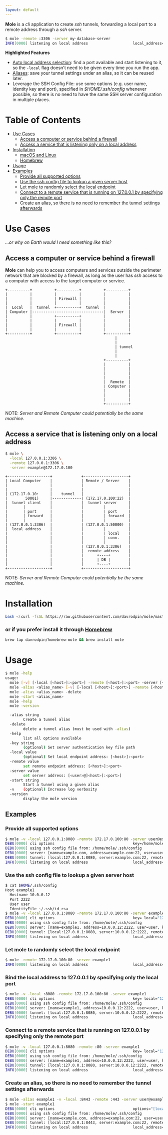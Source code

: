 ```yaml
---
layout: default
---
```


**Mole** is a _cli_ application to create _ssh_ tunnels, forwarding a local port to a remote address through a _ssh_ server.

```sh
$ mole -remote :3306 -server my-database-server
INFO[0000] listening on local address                    local_address="127.0.0.1:51082"
```

**Highlighted Features**

  * [Auto local address selection](#let-mole-to-randomly-select-the-local-endpoint): find a port available and start listening to it, so the `-local` flag doesn't need to be given every time you run the app.
  * [Aliases](#create-an-alias-so-there-is-no-need-to-remember-the-tunnel-settings-afterwards): save your tunnel settings under an alias, so it can be reused later.
  * Leverage the SSH Config File: use some options (e.g. user name, identity key and port), specified in *$HOME/.ssh/config* whenever possible, so there is no need to have the same SSH server configuration in multiple places.

# Table of Contents

* [Use Cases](#use-cases)
  * [Access a computer or service behind a firewall](#access-a-computer-or-service-behind-a-firewall)
  * [Access a service that is listening only on a local address](#access-a-service-that-is-listening-only-on-a-local-address)
* [Installation](#installation)
  * [macOS and Linux](#installation)
  * [Homebrew](#or-if-you-prefer-install-it-through-homebrew)
* [Usage](#usage)
* [Examples](#examples)
  * [Provide all supported options](#provide-all-supported-options)
  * [Use the ssh config file to lookup a given server host](#use-the-ssh-config-file-to-lookup-a-given-server-host)
  * [Let mole to randomly select the local endpoint](#let-mole-to-randomly-select-the-local-endpoint)
  * [Connect to a remote service that is running on 127.0.0.1 by specifying only the remote port](#connect-to-a-remote-service-that-is-running-on-127001-by-specifying-only-the-remote-port)
  * [Create an alias, so there is no need to remember the tunnel settings afterwards](#create-an-alias-so-there-is-no-need-to-remember-the-tunnel-settings-afterwards)

# Use Cases

_...or why on Earth would I need something like this?_

## Access a computer or service behind a firewall

**Mole** can help you to access computers and services outside the perimeter network that are blocked by a firewall, as long as the user has _ssh_ access to a computer with access to the target computer or service.

```ascii
+----------+          +----------+          +----------+
|          |          |          |          |          |
|          |          | Firewall |          |          |
|          |          |          |          |          |
|  Local   |  tunnel  +----------+  tunnel  |          |
| Computer |--------------------------------|  Server  |
|          |          +----------+          |          |
|          |          |          |          |          |
|          |          | Firewall |          |          |
|          |          |          |          |          |
+----------+          +----------+          +----------+
                                                 |
                                                 |
                                                 | tunnel
                                                 |
                                                 |
                                            +----------+
                                            |          |
                                            |          |
                                            |          |
                                            |          |
                                            |  Remote  |
                                            | Computer |
                                            |          |
                                            |          |
                                            |          |
                                            +----------+
```

NOTE: _Server and Remote Computer could potentially be the same machine._

## Access a service that is listening only on a local address

```sh
$ mole \
  -local 127.0.0.1:3306 \
  -remote 127.0.0.1:3306 \
  -server example@172.17.0.100
```

```ascii
+-------------------+             +--------------------+
| Local Computer    |             | Remote / Server    |
|                   |             |                    |
|                   |             |                    |
| (172.17.0.10:     |    tunnel   |                    |
|        50001)     |-------------| (172.17.0.100:22)  |
|  tunnel client    |             |  tunnel server     |
|       |           |             |         |          |
|       | port      |             |         | port     |
|       | forward   |             |         | forward  |
|       |           |             |         |          |
| (127.0.0.1:3306)  |             | (127.0.0.1:50000)  |
|  local address    |             |         |          |
|                   |             |         | local    |
|                   |             |         | conn.    |
|                   |             |         |          |
|                   |             | (127.0.0.1:3306)   |
|                   |             |  remote address    |
|                   |             |      +----+        |
|                   |             |      | DB |        |
|                   |             |      +----+        |
+-------------------+             +--------------------+
```

NOTE: _Server and Remote Computer could potentially be the same machine._

# Installation

```sh
bash <(curl -fsSL https://raw.githubusercontent.com/davrodpin/mole/master/tools/install.sh)
```

### or if you prefer install it through [Homebrew](https://brew.sh)

```sh
brew tap davrodpin/homebrew-mole && brew install mole
```

# Usage

```sh
$ mole -help
usage:
  mole [-v] [-local [<host>]:<port>] -remote [<host>]:<port> -server [<user>@]<host>[:<port>] [-key <key_path>]
  mole -alias <alias_name> [-v] [-local [<host>]:<port>] -remote [<host>]:<port> -server [<user>@]<host>[:<port>] [-key <key_path>]
  mole -alias <alias_name> -delete
  mole -start <alias_name>
  mole -help
  mole -version

  -alias string
        Create a tunnel alias
  -delete
        delete a tunnel alias (must be used with -alias)
  -help
        list all options available
  -key string
        (optional) Set server authentication key file path
  -local value
        (optional) Set local endpoint address: [<host>]:<port>
  -remote value
        set remote endpoint address: [<host>]:<port>
  -server value
        set server address: [<user>@]<host>[:<port>]
  -start string
        Start a tunnel using a given alias
  -v    (optional) Increase log verbosity
  -version
        display the mole version
```  

## Examples

### Provide all supported options

```sh
$ mole -v -local 127.0.0.1:8080 -remote 172.17.0.100:80 -server user@example.com:22 -key ~/.ssh/id_rsa
DEBU[0000] cli options                                   key=/home/mole/.ssh/id_rsa local="127.0.0.1:8080" remote="172.17.0.100:80" server="user@example.com:22" v=true
DEBU[0000] using ssh config file from: /home/mole/.ssh/config
DEBU[0000] server: [name=example.com, address=example.com:22, user=user, key=/home/mole/.ssh/id_rsa]
DEBU[0000] tunnel: [local:127.0.0.1:8080, server:example.com:22, remote:172.17.0.100:80]
INFO[0000] listening on local address                    local_address="127.0.0.1:8080"
```

### Use the ssh config file to lookup a given server host

```sh
$ cat $HOME/.ssh/config
Host example1
  Hostname 10.0.0.12
  Port 2222
  User user
  IdentityFile ~/.ssh/id_rsa
$ mole -v -local 127.0.0.1:8080 -remote 172.17.0.100:80 -server example1
DEBU[0000] cli options                                   key= local="127.0.0.1:8080" remote="172.17.0.100:80" server=example1 v=true
DEBU[0000] using ssh config file from: /home/mole/.ssh/config
DEBU[0000] server: [name=example1, address=10.0.0.12:2222, user=user, key=/home/mole/.ssh/id_rsa]
DEBU[0000] tunnel: [local:127.0.0.1:8080, server:10.0.0.12:2222, remote:172.17.0.100:80]
INFO[0000] listening on local address                    local_address="127.0.0.1:8080"
```

### Let mole to randomly select the local endpoint

```sh
$ mole -remote 172.17.0.100:80 -server example1
INFO[0000] listening on local address                    local_address="127.0.0.1:61305"
```
### Bind the local address to 127.0.0.1 by specifying only the local port

```sh
$ mole -v -local :8080 -remote 172.17.0.100:80 -server example1
DEBU[0000] cli options                                   key= local="127.0.0.1:8080" remote="172.17.0.100:80" server=example1 v=true
DEBU[0000] using ssh config file from: /home/mole/.ssh/config
DEBU[0000] server: [name=example1, address=10.0.0.12:2222, user=user, key=/home/mole/.ssh/id_rsa]
DEBU[0000] tunnel: [local:127.0.0.1:8080, server:10.0.0.12:2222, remote:172.17.0.100:80]
INFO[0000] listening on local address                    local_address="127.0.0.1:8080"
```

### Connect to a remote service that is running on 127.0.0.1 by specifying only the remote port

```sh
$ mole -v -local 127.0.0.1:8080 -remote :80 -server example1
DEBU[0000] cli options                                   key= local="127.0.0.1:8080" remote="127.0.0.1:80" server=example1 v=true
DEBU[0000] using ssh config file from: /home/mole/.ssh/config
DEBU[0000] server: [name=example1, address=10.0.0.12:2222, user=user, key=/home/mole/.ssh/id_rsa]
DEBU[0000] tunnel: [local:127.0.0.1:8080, server:10.0.0.12:2222, remote:127.0.0.1:80]
INFO[0000] listening on local address                    local_address="127.0.0.1:8080"
```

### Create an alias, so there is no need to remember the tunnel settings afterwards

```sh
$ mole -alias example1 -v -local :8443 -remote :443 -server user@example.com
$ mole -start example1
DEBU[0000] cli options                                   options="[local=:8443, remote=:443, server=user@example.com, key=, verbose=true, help=false, version=false]"
DEBU[0000] using ssh config file from: /home/mole/.ssh/config
DEBU[0000] server: [name=example.com, address=example.com:22, user=user, key=/home/mole/.ssh/id_rsa]
DEBU[0000] tunnel: [local:127.0.0.1:8443, server:example.com:22, remote:127.0.0.1:443]
INFO[0000] listening on local address                    local_address="127.0.0.1:8443"
```
